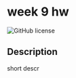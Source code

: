 # week 9 hw
![GitHub license](https://img.shields.io/badge/license-MIT-blue.svg)
    
## Description
short descr
    

